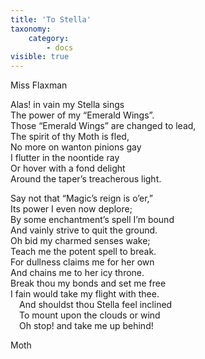 ```yaml
---
title: 'To Stella'
taxonomy:
    category:
        - docs
visible: true
---
```


<div class="author">Miss Flaxman</div>

Alas! in vain my Stella sings  
The power of my “Emerald Wings”.  
Those “Emerald Wings” are changed to lead,  
The spirit of thy Moth is fled,  
No more on wanton pinions gay  
I flutter in the noontide ray  
Or hover with a fond delight  
Around the taper’s treacherous light.

Say not that “Magic’s reign is o’er,”  
Its power I even now deplore;  
By some enchantment’s spell I’m bound  
And vainly strive to quit the ground.  
Oh bid my charmed senses wake;  
Teach me the potent spell to break.  
For dullness claims me for her own  
And chains me to her icy throne.  
Break thou my bonds and set me free  
I fain would take my flight with thee.  
&emsp;And shouldst thou Stella feel inclined  
&emsp;To mount upon the clouds or wind  
&emsp;Oh stop! and take me up behind!

Moth
